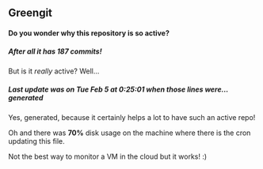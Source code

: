 ## Greengit

#### Do you wonder why this repository is so active?

##### After all it has 187 commits!

But is it *really* active? Well...

##### Last update was on Tue Feb 5 at 0:25:01 when those lines were... generated

Yes, generated, because it certainly helps a lot to have such an active repo!

Oh and there was **70%** disk usage on the machine
where there is the cron updating this file.

Not the best way to monitor a VM in the cloud but it works! :)
